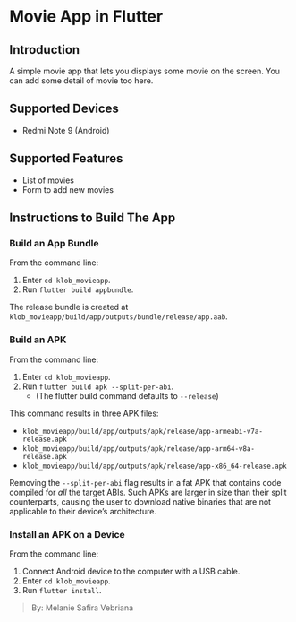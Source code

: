 # Movie App in Flutter

## Introduction
A simple movie app that lets you displays some movie on the screen. You can add some detail of movie too here.

## Supported Devices
- Redmi Note 9 (Android)

## Supported Features
- List of movies
- Form to add new movies

## Instructions to Build The App
### Build an App Bundle
From the command line:
1. Enter `cd klob_movieapp`.
2. Run `flutter build appbundle`.

The release bundle is created at `klob_movieapp/build/app/outputs/bundle/release/app.aab`.

### Build an APK
From the command line:
1. Enter `cd klob_movieapp`.
2. Run `flutter build apk --split-per-abi`.
   - (The flutter build command defaults to `--release`)

This command results in three APK files:
- `klob_movieapp/build/app/outputs/apk/release/app-armeabi-v7a-release.apk`
- `klob_movieapp/build/app/outputs/apk/release/app-arm64-v8a-release.apk`
- `klob_movieapp/build/app/outputs/apk/release/app-x86_64-release.apk`

Removing the `--split-per-abi` flag results in a fat APK that contains code compiled for *all* the target ABIs. Such APKs are larger in size than their split counterparts, causing the user to download native binaries that are not applicable to their device’s architecture.

### Install an APK on a Device
From the command line:
1. Connect Android device to the computer with a USB cable.
2. Enter `cd klob_movieapp`.
3. Run `flutter install`.

> By: Melanie Safira Vebriana